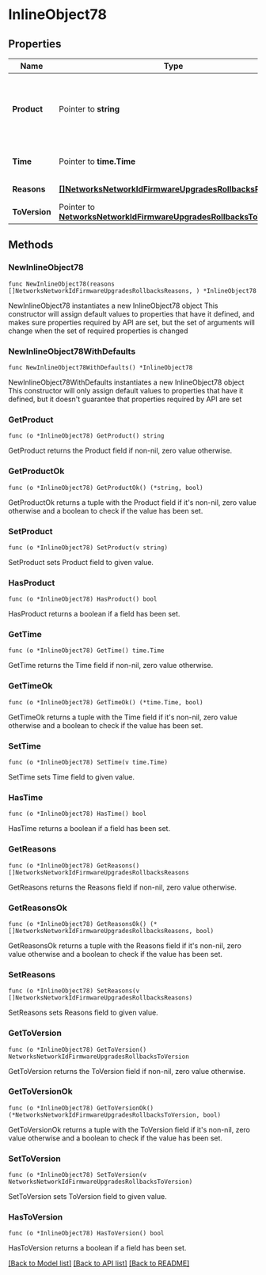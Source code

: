 # InlineObject78

## Properties

Name | Type | Description | Notes
------------ | ------------- | ------------- | -------------
**Product** | Pointer to **string** | Product type to rollback (if the network is a combined network) | [optional] 
**Time** | Pointer to **time.Time** | Scheduled time for the rollback | [optional] 
**Reasons** | [**[]NetworksNetworkIdFirmwareUpgradesRollbacksReasons**](NetworksNetworkIdFirmwareUpgradesRollbacksReasons.md) | Reasons for the rollback | 
**ToVersion** | Pointer to [**NetworksNetworkIdFirmwareUpgradesRollbacksToVersion**](NetworksNetworkIdFirmwareUpgradesRollbacksToVersion.md) |  | [optional] 

## Methods

### NewInlineObject78

`func NewInlineObject78(reasons []NetworksNetworkIdFirmwareUpgradesRollbacksReasons, ) *InlineObject78`

NewInlineObject78 instantiates a new InlineObject78 object
This constructor will assign default values to properties that have it defined,
and makes sure properties required by API are set, but the set of arguments
will change when the set of required properties is changed

### NewInlineObject78WithDefaults

`func NewInlineObject78WithDefaults() *InlineObject78`

NewInlineObject78WithDefaults instantiates a new InlineObject78 object
This constructor will only assign default values to properties that have it defined,
but it doesn't guarantee that properties required by API are set

### GetProduct

`func (o *InlineObject78) GetProduct() string`

GetProduct returns the Product field if non-nil, zero value otherwise.

### GetProductOk

`func (o *InlineObject78) GetProductOk() (*string, bool)`

GetProductOk returns a tuple with the Product field if it's non-nil, zero value otherwise
and a boolean to check if the value has been set.

### SetProduct

`func (o *InlineObject78) SetProduct(v string)`

SetProduct sets Product field to given value.

### HasProduct

`func (o *InlineObject78) HasProduct() bool`

HasProduct returns a boolean if a field has been set.

### GetTime

`func (o *InlineObject78) GetTime() time.Time`

GetTime returns the Time field if non-nil, zero value otherwise.

### GetTimeOk

`func (o *InlineObject78) GetTimeOk() (*time.Time, bool)`

GetTimeOk returns a tuple with the Time field if it's non-nil, zero value otherwise
and a boolean to check if the value has been set.

### SetTime

`func (o *InlineObject78) SetTime(v time.Time)`

SetTime sets Time field to given value.

### HasTime

`func (o *InlineObject78) HasTime() bool`

HasTime returns a boolean if a field has been set.

### GetReasons

`func (o *InlineObject78) GetReasons() []NetworksNetworkIdFirmwareUpgradesRollbacksReasons`

GetReasons returns the Reasons field if non-nil, zero value otherwise.

### GetReasonsOk

`func (o *InlineObject78) GetReasonsOk() (*[]NetworksNetworkIdFirmwareUpgradesRollbacksReasons, bool)`

GetReasonsOk returns a tuple with the Reasons field if it's non-nil, zero value otherwise
and a boolean to check if the value has been set.

### SetReasons

`func (o *InlineObject78) SetReasons(v []NetworksNetworkIdFirmwareUpgradesRollbacksReasons)`

SetReasons sets Reasons field to given value.


### GetToVersion

`func (o *InlineObject78) GetToVersion() NetworksNetworkIdFirmwareUpgradesRollbacksToVersion`

GetToVersion returns the ToVersion field if non-nil, zero value otherwise.

### GetToVersionOk

`func (o *InlineObject78) GetToVersionOk() (*NetworksNetworkIdFirmwareUpgradesRollbacksToVersion, bool)`

GetToVersionOk returns a tuple with the ToVersion field if it's non-nil, zero value otherwise
and a boolean to check if the value has been set.

### SetToVersion

`func (o *InlineObject78) SetToVersion(v NetworksNetworkIdFirmwareUpgradesRollbacksToVersion)`

SetToVersion sets ToVersion field to given value.

### HasToVersion

`func (o *InlineObject78) HasToVersion() bool`

HasToVersion returns a boolean if a field has been set.


[[Back to Model list]](../README.md#documentation-for-models) [[Back to API list]](../README.md#documentation-for-api-endpoints) [[Back to README]](../README.md)


